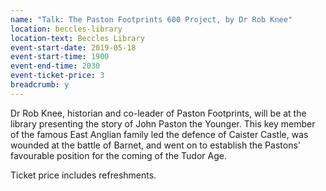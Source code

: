 ```yaml
---
name: "Talk: The Paston Footprints 600 Project, by Dr Rob Knee"
location: beccles-library
location-text: Beccles Library
event-start-date: 2019-05-18
event-start-time: 1900
event-end-time: 2030
event-ticket-price: 3
breadcrumb: y
---
```


Dr Rob Knee, historian and co-leader of Paston Footprints, will be at the library presenting the story of John Paston the Younger. This key member of the famous East Anglian family led the defence of Caister Castle, was wounded at the battle of Barnet, and went on to establish the Pastons' favourable position for the coming of the Tudor Age.

Ticket price includes refreshments.
